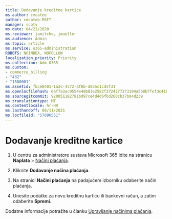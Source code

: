 ```yaml
---
title: Dodavanje kreditne kartice
ms.author: cmcatee
author: cmcatee-MSFT
manager: scotv
ms.date: 04/21/2020
ms.reviewer: jamitche, jmueller
ms.audience: Admin
ms.topic: article
ms.service: o365-administration
ROBOTS: NOINDEX, NOFOLLOW
localization_priority: Priority
ms.collection: Adm_O365
ms.custom:
- commerce_billing
- "432"
- "1500001"
ms.assetid: fbce8401-1a2c-4372-af0b-d855c1cd5f31
ms.openlocfilehash: 6af7a3ac9554e48b83e2582f3724577273104a5b8b7fefdc41b15977ec0e1abb
ms.sourcegitcommit: 920051182781bd97ce4d4d6fbd268cb37b84d239
ms.translationtype: MT
ms.contentlocale: hr-HR
ms.lasthandoff: 08/11/2021
ms.locfileid: "57896551"
---
```

# <a name="how-do-i-add-a-credit-card"></a>Dodavanje kreditne kartice

1. U centru za administratore sustava Microsoft 365 idite na stranicu **Naplata** \> [Načini plaćanja](https://go.microsoft.com/fwlink/p/?linkid=2018806).

2. Kliknite **Dodavanje načina plaćanja**.

3. Na stranici **Načini plaćanja** na padajućem izborniku odaberite način plaćanja.

4. Unesite podatke za novu kreditnu karticu ili bankovni račun, a zatim odaberite **Spremi**.

Dodatne informacije potražite u članku [Upravljanje načinima plaćanja](https://docs.microsoft.com/microsoft-365/commerce/billing-and-payments/manage-payment-methods).
